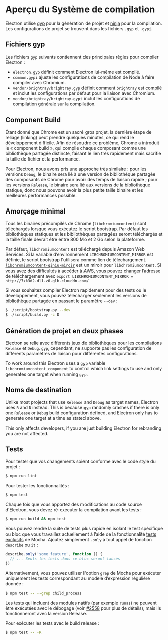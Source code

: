 # Aperçu du Système de compilation

Electron utilise [gyp](https://gyp.gsrc.io/) pour la génération de projet et [ninja](https://ninja-build.org/) pour la compilation. Les configurations de projet se trouvent dans les fichiers `.gyp` et `.gypi`.

## Fichiers gyp

Les fichiers `gyp` suivants contiennent des principales règles pour compiler Electron :

* `electron.gyp` définit comment Electron lui-même est compilé.
* `common.gypi` ajuste les configurations de compilation de Node à faire compiler avec Chromium.
* `vendor/brightray/brightray.gyp` définit comment `brightray` est compilé et inclut les configurations par défaut pour la liaison avec Chromium.
* `vendor/brightray/brightray.gypi` inclut les configurations de compilation générale sur la compilation.

## Component Build

Étant donné que Chrome est un sacré gros projet, la dernière étape de reliage (linking) peut prendre quelques minutes, ce qui rend le développement difficile. Afin de résoudre ce problème, Chrome a introduit le « component build », qui compile chaque composant comme une bibliothèque partagée distincte, faisant le lien très rapidement mais sacrifie la taille de fichier et la performance.

Pour Electron, nous avons pris une approche très similaire : pour les versions `Debug`, le binaire sera lié à une version de bibliothèque partagée des composants de Chrome pour avoir des temps de liaison rapide ; pour les versions `Release`, le binaire sera lié aux versions de la bibliothèque statique, donc nous pouvons avoir la plus petite taille binaire et les meilleures performances possible.

## Amorçage minimal

Tous les binaires précompilés de Chrome (`libchromiumcontent`) sont téléchargés lorsque vous exécutez le script bootstrap. Par défaut les bibliothèques statiques et les bibliothèques partagées seront téléchargés et la taille finale devrait être entre 800 Mo et 2 Go selon la plateforme.

Par défaut, `libchromiumcontent` est téléchargé depuis Amazon Web Services. Si la variable d’environnement `LIBCHROMIUMCONTENT_MIRROR` est définie, le script bootstrap l'utilisera comme lien de téléchargement. [`libchromiumcontent-qiniu-miroir`](https://github.com/hokein/libchromiumcontent-qiniu-mirror) est un miroir pour `libchromiumcontent`. Si vous avez des difficultés à accéder à AWS, vous pouvez changer l’adresse de téléchargement avec `export LIBCHROMIUMCONTENT_MIRROR = http://7xk3d2.dl1.z0.glb.clouddn.com/`

Si vous souhaitez compiler Electron rapidement pour des tests ou le développement, vous pouvez télécharger seulement les versions de bibliothèque partagée en passant le paramètre `--dev` :

```bash
$ ./script/bootstrap.py --dev
$ ./script/build.py -c D
```

## Génération de projet en deux phases

Electron se relie avec différents jeux de bibliothèques pour les compilations `Release` et `Debug`. `gyp`, cependant, ne supporte pas les configuration de différents paramètres de liaison pour différentes configurations.

To work around this Electron uses a `gyp` variable `libchromiumcontent_component` to control which link settings to use and only generates one target when running `gyp`.

## Noms de destination

Unlike most projects that use `Release` and `Debug` as target names, Electron uses `R` and `D` instead. This is because `gyp` randomly crashes if there is only one `Release` or `Debug` build configuration defined, and Electron only has to generate one target at a time as stated above.

This only affects developers, if you are just building Electron for rebranding you are not affected.

## Tests

Pour tester que vos changements soient conforme avec le code style du projet :

```bash
$ npm run lint
```

Pour tester les fonctionnalités :

```bash
$ npm test
```

Chaque fois que vous apportez des modifications au code source d'Electron, vous devez ré-exécuter la compilation avant les tests :

```bash
$ npm run build && npm test
```

Vous pouvez rendre la suite de tests plus rapide en isolant le test spécifique ou bloc que vous travaillez actuellement à l’aide de la fonctionnalité [tests exclusifs](https://mochajs.org/#exclusive-tests) de Mocha. Ajoutez simplement `.only` à tout appel de fonction `describe` ou `it` :

```js
describe.only('some feature', function () {
  // ... Seuls les tests dans ce bloc seront lancés
})
```

Alternativement, vous pouvez utiliser l'option `grep` de Mocha pour exécuter uniquement les tests correspondant au modèle d’expression régulière donnée :

```sh
$ npm test -- --grep child_process
```

Les tests qui incluent des modules natifs (par exemple `runas`) ne peuvent être exécutées avec le débogage (voir [#2558](https://github.com/electron/electron/issues/2558) pour plus de détails), mais ils fonctionneront avec la version Release.

Pour exécuter les tests avec le build release :

```bash
$ npm test -- -R
```